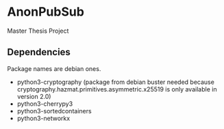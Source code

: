 # AnonPubSub
Master Thesis Project

## Dependencies
Package names are debian ones.

- python3-cryptography (package from debian buster needed because cryptography.hazmat.primitives.asymmetric.x25519 is only available in version 2.0)
- python3-cherrypy3
- python3-sortedcontainers
- python3-networkx
